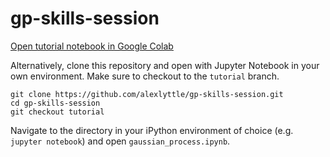 # gp-skills-session

[Open tutorial notebook in Google Colab](https://colab.research.google.com/github/alexlyttle/gp-skills-session/blob/tutorial/gaussian_process.ipynb)

Alternatively, clone this repository and open with Jupyter Notebook in your own environment. Make sure to checkout to the `tutorial` branch.

```
git clone https://github.com/alexlyttle/gp-skills-session.git
cd gp-skills-session
git checkout tutorial
```

Navigate to the directory in your iPython environment of choice (e.g. `jupyter notebook`) and open `gaussian_process.ipynb`.
